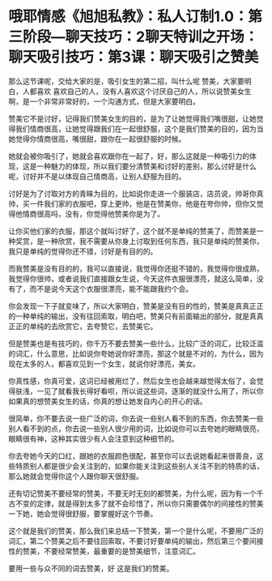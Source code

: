 # 哦耶情感《旭旭私教》：私人订制1.0：第三阶段—聊天技巧：2聊天特训之开场：聊天吸引技巧：第3课：聊天吸引之赞美

那么这节课呢，交给大家的是，吸引女生的第二招，叫什么呢 赞美，大家要明白，人都喜欢 喜欢自己的人，没有人喜欢这个讨厌自己的人，所以说赞美女生啊，是一个非常非常好的，一个沟通方式，但是大家要明白。

赞美它不是讨好，记得我们赞美女生的目的，是为了让她觉得我们嘴很甜，让她觉得我们情商很高，让她觉得跟我们在一起很舒服，这个是我们赞美的目的，因为当她觉得你情商很高，嘴很甜，跟你在一起很舒服的时候。

她就会被你吸引了，她就会喜欢跟你在一起了，好，那么这就是一种吸引力的体现，这是一种魅力的体现，所以我们要分清赞美和讨好的差别，那么讨好是什么呢，讨好并不是以体现自己情商高，让别人舒服为目的。

讨好是为了讨取对方的青睐为目的，比如说你走进一个服装店，店员说，帅哥你真帅，买一件我们家的衣服吧，穿上更帅，他是在赞美你，他是在夸你帅，但你又觉得他情商很高吗，没有，你觉得他赞美你是为了。

让你买他们家的衣服，那这个就叫讨好了，这个就不是单纯的赞美了，而赞美是一种奖赏，是一种欣赏，我不需要从你身上讨取到任何东西，我只是单纯的赞美你，我只是单纯的觉得你还不错，讨好是有目的的。

而我赞美是没有目的的，我可以直接说，我觉得你还挺不错的，我觉得你很成熟，我觉得你很帅，或者说我们直接跟女生说，今天这件衣服很漂亮，就这么简单，没有了，而不是说今天这个衣服很漂亮，能不能跟我约个会。

你会发现一下子就变味了，所以大家明白，赞美是没有目的性的，赞美是真真正正的一种单纯的输出，没有往回索取，明白吧，赞美只有前面输出的部分，就是真真正正的单纯的去欣赏它，去夸赞它，去赞美它。

但是赞美也是有技巧的，你千万不要去赞美一些什么，比较广泛的词汇，比较泛滥的词汇，什么意思，比如说你夸她说你好漂亮，那这个就是不对的，为什么，因为现在太多的人，都喜欢见到一个女生，就说你好漂亮，美女。

你真性感，你真可爱，这词已经被用烂了，然后女生也会越来越觉得太俗了，会觉得肤浅，一见了就看我长得好看呗，所以说这些词，逐渐的就没什么用了，所以你如果真的想赞美女生的话，你真的想让她发自内心的开心的话。

很简单，你不要去说一些广泛的词，你去说一些别人看不到的东西，你去赞美一些别人看不到的点，你去说一些别人很少用的词，比如说你可以去夸她的眼睛很亮，眼睛很有神，这种其实很少有人会注意到这种细节的。

你去夸她今天的口红，跟她的衣服颜色很配，甚至你可以去说她看起来很善良，这些特质别人都是很少会关注到的，如果你能关注到这些别人关注不到的特质的话，那么她就会觉得你这个人跟你聊天很舒服。

还有切记赞美不要经常的赞美，不要无时无刻的都赞美，为什么呢，因为有一个千古不变的定律，就是得到太多了就不会珍惜了，所以你只需要偶尔的间接性的赞美一下她，她会觉得很舒服，要掌握好这个节奏。

这个就是我们的赞美，那么我们来总结一下赞美，第一个是什么呢，不要用广泛的词汇，第二个赞美之后不要往回索取，不要讨好要单纯的输出，然后第三个要间接性的赞美，不要经常赞美，最重要的是赞美细节，注意词汇。

要用一些与众不同的词去赞美，好 这是我们的赞美。